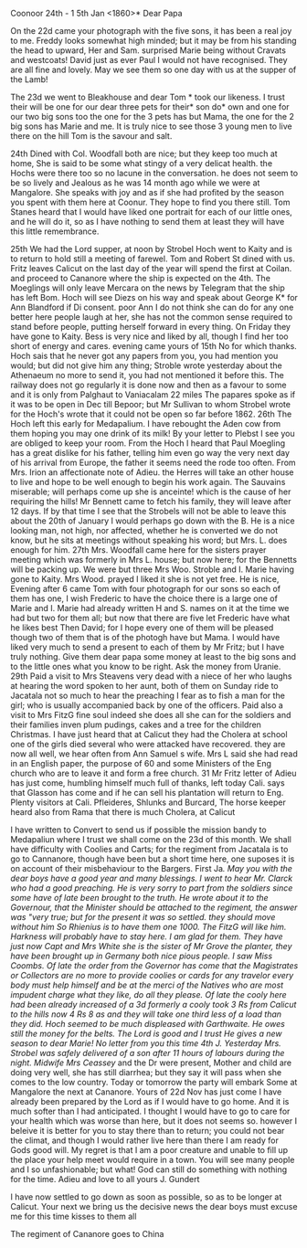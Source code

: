  Coonoor 24th - <Decemb>1 5th Jan <1860>*
Dear Papa

On the 22d came your photograph with the five sons, it has been a real joy to me. Freddy looks somewhat high minded; but it may be from his standing the head to upward, Her and Sam. surprised Marie being without Cravats and westcoats! David just as ever Paul I would not have recognised. They are all fine and lovely. May we see them so one day with us at the supper of the Lamb!

The 23d we went to Bleakhouse and dear Tom <Stanes>* took our likeness. I trust their will be one for our dear three pets for their* son do* own and one for our two big sons too the one for the 3 pets has but Mama, the one for the 2 big sons has Marie and me. It is truly nice to see those 3 young men to live there on the hill Tom is the savour and salt.

24th Dined with Col. Woodfall both are nice; but they keep too much at home, She is said to be some what stingy of a very delicat health. the Hochs were there too so no lacune in the conversation. he does not seem to be so lively and Jealous as he was 14 month ago while we were at Mangalore. She speaks with joy and as if she had profited by the season you spent with them here at Coonur. They hope to find you there still. Tom Stanes heard that I would have liked one portrait for each of our little ones, and he will do it, so as I have nothing to send them at least they will have this little remembrance.

25th We had the Lord supper, at noon by Strobel Hoch went to Kaity and is to return to hold still a meeting of farewel. Tom and Robert St dined with us. Fritz leaves Calicut on the last day of the year will spend the first at Coilan. and proceed to Cananore where the ship is expected on the 4th. The Moeglings will only leave Mercara on the news by Telegram that the ship has left Bom. Hoch will see Diezs on his way and speak about George K<olb>* for Ann Blandford if Di consent. poor Ann I do not think she can do for any one better here people laugh at her, she has not the common sense required to stand before people, putting herself forward in every thing. On Friday they have gone to Kaity. Bess is very nice and liked by all, though I find her too short of energy and cares. evening came yours of 15th No for which thanks. Hoch sais that he never got any papers from you, you had mention you would; but did not give him any thing; Stroble wrote yesterday about the Athenaeum no more to send it, you had not mentioned it before this. The railway does not go regularly it is done now and then as a favour to some and it is only from Palghaut to Vaniacalam 22 miles The papares spoke as if it was to be open in Dec till Bepoor; but Mr Sullivan to whom Strobel wrote for the Hoch's wrote that it could not be open so far before 1862. 
26th The Hoch left this early for Medapalium. I have rebought the Aden cow from them hoping you may one drink of its milk! By your letter to Plebst I see you are obliged to keep your room. From the Hoch I heard that Paul Moegling has a great dislike for his father, telling him even go way the very next day of his arrival from Europe, the father it seems need the rode too often. From Mrs. Irion an affectionate note of Adieu. the Herres will take an other house to live and hope to be well enough to begin his work again. The Sauvains miserable; will perhaps come up she is anceinte! which is the cause of her requiring the hills! Mr Bennett came to fetch his family, they will leave after 12 days. If by that time I see that the Strobels will not be able to leave this about the 20th of January I would perhaps go down with the B. He is a nice looking man, not high, nor affected, whether he is converted we do not know, but he sits at meetings without speaking his word; but Mrs. L. does enough for him. 27th Mrs. Woodfall came here for the sisters prayer meeting which was formerly in Mrs L. house; but now here; for the Bennetts will be packing up. We were but three Mrs Woo. Stroble and I. Marie having gone to Kaity. Mrs Wood. prayed I liked it she is not yet free. He is nice, Evening after 6 came Tom with four photograph for our sons so each of them has one, I wish Frederic to have the choice there is a large one of Marie and I. Marie had already written H and S. names on it at the time we had but two for them all; but now that there are five let Frederic have what he likes best Then David; for I hope every one of them will be pleased though two of them that is of the photogh have but Mama. I would have liked very much to send a present to each of them by Mr Fritz; but I have truly nothing. Give them dear papa some money at least to the big sons and to the little ones what you know to be right. Ask the money from Uranie. 29th Paid a visit to Mrs Steavens very dead with a niece of her who laughs at hearing the word spoken to her aunt, both of them on Sunday ride to Jacatala not so much to hear the preaching I fear as to fish a man for the girl; who is usually accompanied back by one of the officers. Paid also a visit to Mrs FitzG fine soul indeed she does all she can for the soldiers and their families inven plum pudings, cakes and a tree for the children Christmas. I have just heard that at Calicut they had the Cholera at school one of the girls died several who were attacked have recovered. they are now all well, we hear often from Ann Samuel s wife. Mrs L said she had read in an English paper, the purpose of 60 and some Ministers of the Eng church who are to leave it and form a free church. 31 Mr Fritz letter of Adieu has just come, humbling himself much full of thanks, left today Cali. says that Glasson has come and if he can sell his plantation will return to Eng. Plenty visitors at Cali. Pfleideres, Shlunks and Burcard, The horse keeper heard also from Rama that there is much Cholera, at Calicut

I have written to Convert to send us if possible the mission bandy to Medapaliun where I trust we shall come on the 23d of this month. We shall have difficulty with Coolies and Carts; for the regiment from Jacatala is to go to Cannanore, though have been but a short time here, one suposes it is on account of their misbehaviour to the Bargers. First Ja<nuar>*. May you with the dear boys have a good year and many blessings. I went to hear Mr. Clarck who had a good preaching. He is very sorry to part from the soldiers since some have of late been brought to the truth. He wrote about it to the Governour, that the Minister should be attached to the regiment, the answer was "very true; but for the present it was so settled. they should move without him So Rhienius is to have them one 1000. The FitzG will like him. Harkness will probably have to stay here. I am glad for them. They have just now Capt and Mrs White she is the sister of Mr Grove the planter, they have been brought up in Germany both nice pious people. I saw Miss Coombs. Of late the order from the Governor has come that the Magistrates or Collectors are no more to provide coolies or cards for any travelor every body must help himself and be at the merci of the Natives who are most impudent charge what they like, do all they please. Of late the cooly here had been already increased of a 3d formerly a cooly took 3 <three> Rs from Calicut to the hills now 4 Rs 8 as and they will take one third less of a load than they did. Hoch seemed to be much displeased with Garthwaite. He owes still the money for the belts. The Lord is good and I trust He gives a new season to dear Marie! No letter from you this time 4th J. Yesterday Mrs. Strobel was safely delivered of a son after 11 hours of labours during the night. Midwife Mrs Ceassey* and the Dr were present, Mother and child are doing very well, she has still diarrhea; but they say it will pass when she comes to the low country. Today or tomorrow the party will embark Some at Mangalore the next at Cananore. Yours of 22d Nov has just come I have already been prepared by the Lord as if I would have to go home. And it is much softer than I had anticipated. I thought I would have to go to care for your health which was worse than here, but it does not seems so. however I beleive it is better for you to stay there than to return; you could not bear the climat, and though I would rather live here than there I am ready for Gods good will. My regret is that I am a poor creature and unable to fill up the place your help meet would require in a town. You will see many people and I so unfashionable; but what! God can still do something with nothing for the time. Adieu and love to all
 yours J. Gundert

I have now settled to go down as soon as possible, so as to be longer at Calicut. Your next we bring us the decisive news the dear boys must excuse me for this time kisses to them all

The regiment of Cananore goes to China

